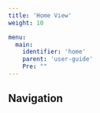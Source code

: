 ```yaml
---
title: 'Home View'
weight: 10

menu:
  main:
    identifier: 'home'
    parent: 'user-guide'
    Pre: ""
---
```


## Navigation
